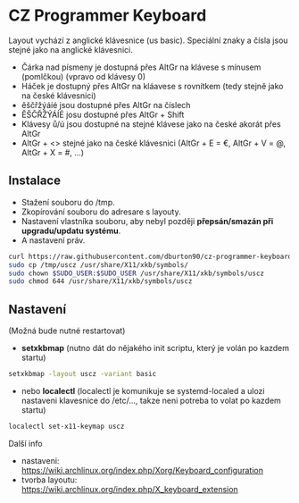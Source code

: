 # CZ Programmer Keyboard
Layout vychází z anglické klávesnice (us basic). Speciální znaky a čísla jsou stejné jako na anglické klávesnici.

- Čárka nad písmeny je dostupná přes AltGr na klávese s mínusem (pomlčkou) (vpravo od klávesy 0)
- Háček je dostupný přes AltGr na kláavese s rovnítkem (tedy stejně jako na české klávesnici)
- ěščřžýáíé jsou dostupné přes AltGr na číslech
- ĚŠČŘŽÝÁÍÉ josu dostupné přes AltGr + Shift
- Klávesy ů/ú jsou dostupné na stejné klávese jako na české akorát přes AltGr
- AltGr + <<PISMENO>> stejné jako na české klávesnici (AltGr + E = €, AltGr + V = @, AltGr + X = #, ...)


## Instalace

- Stažení souboru do /tmp.
- Zkopírování souboru do adresare s layouty.
- Nastavení vlastníka souboru, aby nebyl později **přepsán/smazán při upgradu/updatu systému**.
- A nastavení práv.

```bash
curl https://raw.githubusercontent.com/dburton90/cz-programmer-keyboard/master/uscz > /tmp/uscz
sudo cp /tmp/uscz /usr/share/X11/xkb/symbols/
sudo chown $SUDO_USER:$SUDO_USER /usr/share/X11/xkb/symbols/uscz
sudo chmod 644 /usr/share/X11/xkb/symbols/uscz
```

## Nastavení
(Možná bude nutné restartovat)

- **setxkbmap** (nutno dát do nějakého init scriptu, který je volán po kazdem startu)

```bash
setxkbmap -layout uscz -variant basic
```
- nebo **localectl** (localectl je komunikuje se systemd-localed a ulozi nastaveni klavesnice do /etc/..., takze neni potreba to volat po kazdem startu)

```bash
localectl set-x11-keymap uscz
```

Další info
- nastaveni: https://wiki.archlinux.org/index.php/Xorg/Keyboard_configuration
- tvorba layoutu: https://wiki.archlinux.org/index.php/X_keyboard_extension
